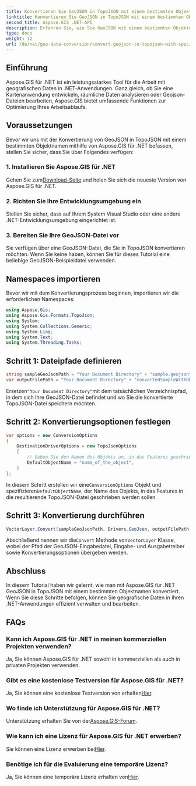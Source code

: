 ```yaml
---
title: Konvertieren Sie GeoJSON in TopoJSON mit einem bestimmten Objektnamen
linktitle: Konvertieren Sie GeoJSON in TopoJSON mit einem bestimmten Objektnamen
second_title: Aspose.GIS .NET-API
description: Erfahren Sie, wie Sie GeoJSON mit einem bestimmten Objektnamen mit Aspose.GIS für .NET in TopoJSON konvertieren. Dieses Tutorial bietet eine Schritt-für-Schritt-Anleitung für die effiziente Bearbeitung geografischer Daten.
type: docs
weight: 12
url: /de/net/geo-data-conversion/convert-geojson-to-topojson-with-specific-object-name/
---
```

## Einführung
Aspose.GIS für .NET ist ein leistungsstarkes Tool für die Arbeit mit geografischen Daten in .NET-Anwendungen. Ganz gleich, ob Sie eine Kartenanwendung entwickeln, räumliche Daten analysieren oder Geojson-Dateien bearbeiten, Aspose.GIS bietet umfassende Funktionen zur Optimierung Ihres Arbeitsablaufs.
## Voraussetzungen
Bevor wir uns mit der Konvertierung von GeoJSON in TopoJSON mit einem bestimmten Objektnamen mithilfe von Aspose.GIS für .NET befassen, stellen Sie sicher, dass Sie über Folgendes verfügen:
### 1. Installieren Sie Aspose.GIS für .NET
 Gehen Sie zum[Download-Seite](https://releases.aspose.com/gis/net/) und holen Sie sich die neueste Version von Aspose.GIS für .NET.
### 2. Richten Sie Ihre Entwicklungsumgebung ein
Stellen Sie sicher, dass auf Ihrem System Visual Studio oder eine andere .NET-Entwicklungsumgebung eingerichtet ist.
### 3. Bereiten Sie Ihre GeoJSON-Datei vor
Sie verfügen über eine GeoJSON-Datei, die Sie in TopoJSON konvertieren möchten. Wenn Sie keine haben, können Sie für dieses Tutorial eine beliebige GeoJSON-Beispieldatei verwenden.

## Namespaces importieren
Bevor wir mit dem Konvertierungsprozess beginnen, importieren wir die erforderlichen Namespaces:
```csharp
using Aspose.Gis;
using Aspose.Gis.Formats.TopoJson;
using System;
using System.Collections.Generic;
using System.Linq;
using System.Text;
using System.Threading.Tasks;
```

## Schritt 1: Dateipfade definieren
```csharp
string sampleGeoJsonPath = "Your Document Directory" + "sample.geojson";
var outputFilePath = "Your Document Directory" + "convertedSampleWithObjectName_out.topojson";
```
 Ersetzen`"Your Document Directory"`mit dem tatsächlichen Verzeichnispfad, in dem sich Ihre GeoJSON-Datei befindet und wo Sie die konvertierte TopoJSON-Datei speichern möchten.
## Schritt 2: Konvertierungsoptionen festlegen
```csharp
var options = new ConversionOptions
{
    DestinationDriverOptions = new TopoJsonOptions
    {
        // Geben Sie den Namen des Objekts an, in das Features geschrieben werden sollen
        DefaultObjectName = "name_of_the_object",
    }
};
```
 In diesem Schritt erstellen wir eine`ConversionOptions` Objekt und spezifizieren`DefaultObjectName`, der Name des Objekts, in das Features in die resultierende TopoJSON-Datei geschrieben werden sollen.
## Schritt 3: Konvertierung durchführen
```csharp
VectorLayer.Convert(sampleGeoJsonPath, Drivers.GeoJson, outputFilePath, Drivers.TopoJson, options);
```
 Abschließend nennen wir die`Convert` Methode von`VectorLayer` Klasse, wobei der Pfad der GeoJSON-Eingabedatei, Eingabe- und Ausgabetreiber sowie Konvertierungsoptionen übergeben werden.

## Abschluss
In diesem Tutorial haben wir gelernt, wie man mit Aspose.GIS für .NET GeoJSON in TopoJSON mit einem bestimmten Objektnamen konvertiert. Wenn Sie diese Schritte befolgen, können Sie geografische Daten in Ihren .NET-Anwendungen effizient verwalten und bearbeiten.
## FAQs
### Kann ich Aspose.GIS für .NET in meinen kommerziellen Projekten verwenden?
Ja, Sie können Aspose.GIS für .NET sowohl in kommerziellen als auch in privaten Projekten verwenden.
### Gibt es eine kostenlose Testversion für Aspose.GIS für .NET?
Ja, Sie können eine kostenlose Testversion von erhalten[Hier](https://releases.aspose.com/).
### Wo finde ich Unterstützung für Aspose.GIS für .NET?
 Unterstützung erhalten Sie von der[Aspose.GIS-Forum](https://forum.aspose.com/c/gis/33).
### Wie kann ich eine Lizenz für Aspose.GIS für .NET erwerben?
 Sie können eine Lizenz erwerben bei[Hier](https://purchase.aspose.com/buy).
### Benötige ich für die Evaluierung eine temporäre Lizenz?
 Ja, Sie können eine temporäre Lizenz erhalten von[Hier](https://purchase.aspose.com/temporary-license/).